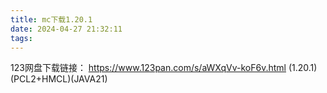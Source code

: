 ```yaml
---
title: mc下载1.20.1
date: 2024-04-27 21:32:11
tags:
---
```

123网盘下载链接：
https://www.123pan.com/s/aWXqVv-koF6v.html
(1.20.1)(PCL2+HMCL)(JAVA21)